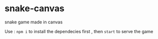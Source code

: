 # snake-canvas
snake game made in canvas

Use : <code>npm i</code> to install the dependecies first , then <code>start</code> to serve the game
